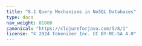 ```yaml
---
title: "8.1 Query Mechanisms in NoSQL Databases"
type: docs
nav_weight: 81000
canonical: "https://clojureforjava.com/5/8/1"
license: "© 2024 Tokenizer Inc. CC BY-NC-SA 4.0"
---
```


